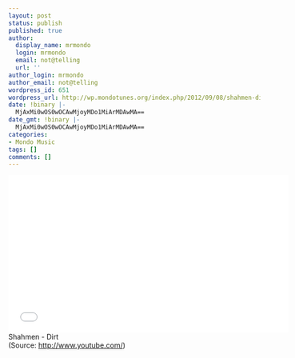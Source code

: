 ```yaml
---
layout: post
status: publish
published: true
author:
  display_name: mrmondo
  login: mrmondo
  email: not@telling
  url: ''
author_login: mrmondo
author_email: not@telling
wordpress_id: 651
wordpress_url: http://wp.mondotunes.org/index.php/2012/09/08/shahmen-dirt/
date: !binary |-
  MjAxMi0wOS0wOCAwMjoyMDo1MiArMDAwMA==
date_gmt: !binary |-
  MjAxMi0wOS0wOCAwMjoyMDo1MiArMDAwMA==
categories:
- Mondo Music
tags: []
comments: []
---
```

<iframe width="560" height="315" src="//www.youtube.com/embed/HS63i2veU90" frameborder="0"> </iframe>
Shahmen - Dirt
<div class="attribution">(<span>Source:</span> <a href="http://www.youtube.com/">http://www.youtube.com/</a>)</div>
